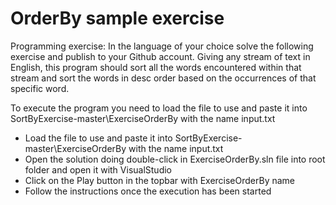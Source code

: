 # OrderBy sample exercise

Programming exercise:
In the language of your choice solve the following exercise and publish to your Github account. Giving any stream of text in English, this program should sort all the words encountered within that stream and sort the words in desc order based on the occurrences of that specific word.

To execute the program you need to load the file to use and paste it into SortByExercise-master\ExerciseOrderBy with the name input.txt

- Load the file to use and paste it into SortByExercise-master\ExerciseOrderBy with the name input.txt
- Open the solution doing double-click in ExerciseOrderBy.sln file into root folder and open it with VisualStudio
- Click on the Play button in the topbar with ExerciseOrderBy name
- Follow the instructions once the execution has been started
